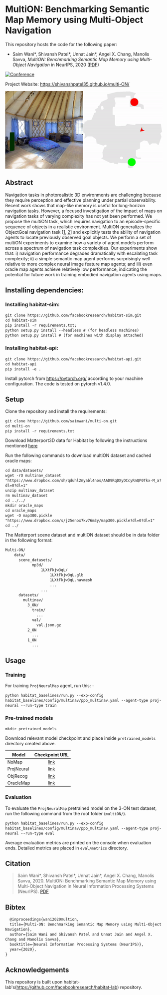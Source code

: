 # MultiON: Benchmarking Semantic Map Memory using Multi-Object Navigation
This repository hosts the code for the following paper:
* Saim Wani*, Shivansh Patel*, Unnat Jain*, Angel X. Chang, Manolis Savva, _MultiON: Benchmarking Semantic Map Memory using Multi-Object Navigation_ in NeurIPS, 2020 ([PDF](https://shivanshpatel35.github.io/multi-ON/resources/MultiON.pdf))

[![Conference](http://img.shields.io/badge/NeurIPS-2020-4b44ce.svg)](https://nips.cc/)

Project Website: https://shivanshpatel35.github.io/multi-ON/

![](docs/main_visualization.gif)

## Abstract
Navigation tasks in photorealistic 3D environments are challenging because they require perception and effective planning under partial observability. Recent work shows that map-like memory is useful for long-horizon navigation tasks. However, a focused investigation of the impact of maps on navigation tasks of varying complexity has not yet been performed.
We propose the multiON task, which requires navigation to an episode-specific sequence of objects in a realistic environment. MultiON generalizes the ObjectGoal navigation task [[1](https://arxiv.org/abs/1807.06757), [2](https://arxiv.org/abs/1705.08080)] and explicitly tests the ability of navigation agents to locate previously observed goal objects. We perform a set of multiON experiments to examine how a variety of agent models perform across a spectrum of navigation task complexities. Our experiments show that: i) navigation performance degrades dramatically with escalating task complexity; ii) a simple semantic map agent performs surprisingly well relative to more complex neural image feature map agents; and iii) even oracle map agents achieve relatively low performance, indicating the potential for future work in training embodied navigation agents using maps.


## Installing dependencies:


### Installing habitat-sim:

```
git clone https://github.com/facebookresearch/habitat-sim.git
cd habitat-sim 
pip install -r requirements.txt; 
python setup.py install --headless # (for headless machines)
python setup.py install # (for machines with display attached)
```

### Installing habitat-api:
```
git clone https://github.com/facebookresearch/habitat-api.git
cd habitat-api
pip install -e .
```

Install pytorch from https://pytorch.org/ according to your machine configuration. The code is tested on pytorch v1.4.0.

## Setup
Clone the repository and install the requirements:

```
git clone https://github.com/saimwani/multi-on.git
cd multi-on
pip install -r requirements.txt
```

Download Matterport3D data for Habitat by following the instructions mentioned [here](https://github.com/facebookresearch/habitat-api#data)

Run the following commands to download multiON dataset and cached oracle maps:
```
cd data/datasets/
wget -rO multinav_dataset "https://www.dropbox.com/sh/qduhl2myabl4nos/AAD9RqDXyOCcyRnQP0Tkx-M_a?dl=0?dl=1"
unzip multinav_dataset
rm multinav_dataset
cd ../../
mkdir oracle_maps
cd oracle_maps
wget -O map300.pickle "https://www.dropbox.com/s/j25enox7kv76m3y/map300.pickle?dl=0?dl=1"
cd ../
```

The Matterport scene dataset and multiON dataset should be in data folder in the following format:

```
Multi-ON/
	data/
	  scene_datasets/
			mp3d/
				1LXtFkjw3qL/
					1LXtFkjw3qL.glb
					1LXtFkjw3qL.navmesh
					...
				...
      datasets/
        multinav/
          3_ON/
            train/
              ...
            val/
              val.json.gz
          2_ON
            ...
          1_ON
            ...

```				

## Usage

### Training

For training `ProjNeuralMap` agent, run this: - 

```
python habitat_baselines/run.py --exp-config habitat_baselines/config/multinav/ppo_multinav.yaml --agent-type proj-neural --run-type train
```
### Pre-trained models

```
mkdir pretrained_models
``` 
Download relevant model checkpoint and place inside `pretrained_models` directory created above. 

| Model      | Checkpoint URL                                                                               |
|------------|:--------------------------------------------------------------------------------------------:|
| NoMap      | [link](https://drive.google.com/file/d/1gqco6r0s2fegftMFgLoFSC2RU6KLgiRY/view?usp=sharing)   |
| ProjNeural | [link](https://drive.google.com/file/d/1qpZ4dUNbGE9PpdDB2Agzyb7k2ZN0vZjJ/view?usp=sharing)   |
| ObjRecog   | [link]()                                                                                     |
| OracleMap  | [link]()                                                                                     |

### Evaluation

To evaluate the `ProjNeuralMap` pretrained model on the 3-ON test dataset, run the following command from the root folder (`multiON/`).

```
python habitat_baselines/run.py --exp-config habitat_baselines/config/multinav/ppo_multinav.yaml --agent-type proj-neural --run-type eval
``` 
Average evaluation metrics are printed on the console when evaluation ends. Detailed metrics are placed in `eval/metrics` directory. 

## Citation
>Saim Wani*, Shivansh Patel*, Unnat Jain*, Angel X. Chang, Manolis Savva, 2020. MultiON: Benchmarking Semantic Map Memory using Multi-Object Navigation in Neural Information Processing Systems (NeurIPS). [PDF](https://shivanshpatel35.github.io/multi-ON/resources/MultiON.pdf)

## Bibtex
```
  @inproceedings{wani2020multion,
  title={Multi-ON: Benchmarking Semantic Map Memory using Multi-Object Navigation},
  author={Saim Wani and Shivansh Patel and Unnat Jain and Angel X. Chang and Manolis Savva},
  booktitle={Neural Information Processing Systems (NeurIPS)},
  year={2020},
}
```

## Acknowledgements
This repository is built upon habitat-lab's(https://github.com/facebookresearch/habitat-lab) repository.